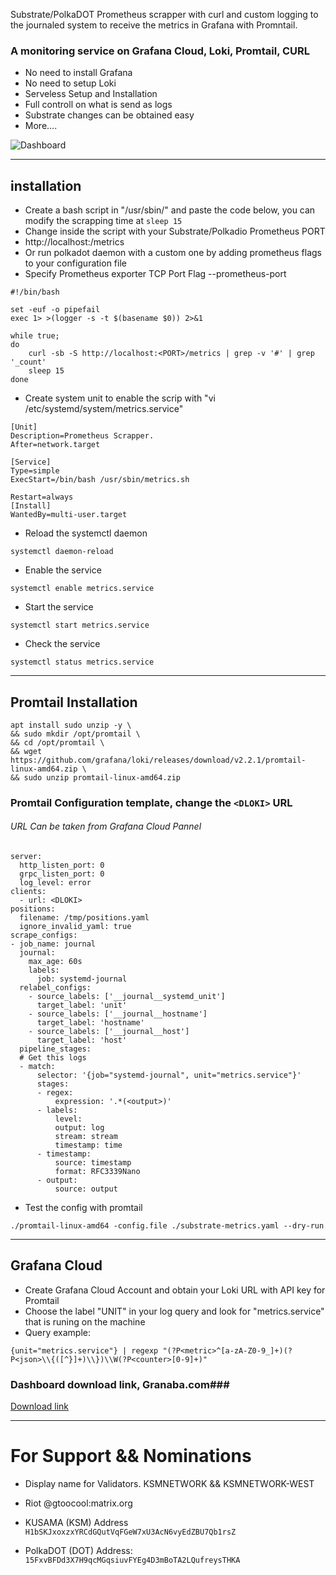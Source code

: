 Substrate/PolkaDOT Prometheus scrapper with curl and custom logging to the journaled system to receive the metrics in Grafana with Promntail.

### A monitoring service on Grafana Cloud, Loki, Promtail, CURL ###
* No need to install Grafana
* No need to setup Loki
* Serveless Setup and Installation
* Full controll on what is send as logs
* Substrate changes can be obtained easy
* More....

![Dashboard](https://grafana.com/api/dashboards/15674/images/11599/image)

---
## installation
* Create a bash script in "/usr/sbin/" and paste the code below, you can modify the scrapping time at ```sleep 15```
* Change <PORT> inside the script with your Substrate/Polkadio Prometheus PORT
* http://localhost:<PORT>/metrics
* Or run polkadot daemon with a custom one by adding prometheus flags to your configuration file
* Specify Prometheus exporter TCP Port Flag --prometheus-port <PORT>
```
#!/bin/bash

set -euf -o pipefail
exec 1> >(logger -s -t $(basename $0)) 2>&1

while true;
do
    curl -sb -S http://localhost:<PORT>/metrics | grep -v '#' | grep '_count' 
    sleep 15
done
```
* Create system unit to enable the scrip with "vi /etc/systemd/system/metrics.service" 
```
[Unit]
Description=Prometheus Scrapper.
After=network.target 

[Service]
Type=simple 
ExecStart=/bin/bash /usr/sbin/metrics.sh

Restart=always
[Install]
WantedBy=multi-user.target
```
* Reload the systemctl daemon
```
systemctl daemon-reload 
```
* Enable the service 
```
systemctl enable metrics.service
```
* Start the service
```
systemctl start metrics.service
```
* Check the service 
```
systemctl status metrics.service
```
---
## Promtail Installation ##
```
apt install sudo unzip -y \
&& sudo mkdir /opt/promtail \
&& cd /opt/promtail \
&& wget https://github.com/grafana/loki/releases/download/v2.2.1/promtail-linux-amd64.zip \
&& sudo unzip promtail-linux-amd64.zip
```
### Promtail Configuration template, change the ```<DLOKI>``` URL ###
###### URL Can be taken from Grafana Cloud Pannel ######
```
server:
  http_listen_port: 0
  grpc_listen_port: 0
  log_level: error
clients:
  - url: <DLOKI>
positions:
  filename: /tmp/positions.yaml
  ignore_invalid_yaml: true
scrape_configs:
- job_name: journal
  journal:
    max_age: 60s
    labels:
      job: systemd-journal
  relabel_configs:
    - source_labels: ['__journal__systemd_unit']
      target_label: 'unit'
    - source_labels: ['__journal__hostname']
      target_label: 'hostname'
    - source_labels: ['__journal__host']
      target_label: 'host'
  pipeline_stages:
  # Get this logs
  - match:
      selector: '{job="systemd-journal", unit="metrics.service"}'
      stages:
      - regex:
          expression: '.*(<output>)'
      - labels:
          level:
          output: log
          stream: stream
          timestamp: time
      - timestamp:
          source: timestamp
          format: RFC3339Nano
      - output:
          source: output
```
* Test the config with promtail
```
./promtail-linux-amd64 -config.file ./substrate-metrics.yaml --dry-run 
```
---
## Grafana Cloud ##
* Create Grafana Cloud Account and obtain your Loki URL with API key for Promtail
* Choose the label "UNIT" in your log query and look for "metrics.service" that is runing on the machine 
* Query example:
```
{unit="metrics.service"} | regexp "(?P<metric>^[a-zA-Z0-9_]+)(?P<json>\\{([^}]+)\\})\\W(?P<counter>[0-9]+)"
```

### Dashboard download link, Granaba.com###
[Download link](https://grafana.com/grafana/dashboards/15674)

---
# For Support && Nominations #
* Display name for Validators. KSMNETWORK && KSMNETWORK-WEST 
* Riot @gtoocool:matrix.org

* KUSAMA (KSM) Address
```H1bSKJxoxzxYRCdGQutVqFGeW7xU3AcN6vyEdZBU7Qb1rsZ```

* PolkaDOT (DOT) Address:
```15FxvBFDd3X7H9qcMGqsiuvFYEg4D3mBoTA2LQufreysTHKA```
